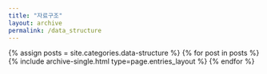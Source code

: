 ```yaml
---
title: "자료구조"
layout: archive
permalink: /data_structure
---
```



{% assign posts = site.categories.data-structure %}
{% for post in posts %} {% include archive-single.html type=page.entries_layout %} {% endfor %}
